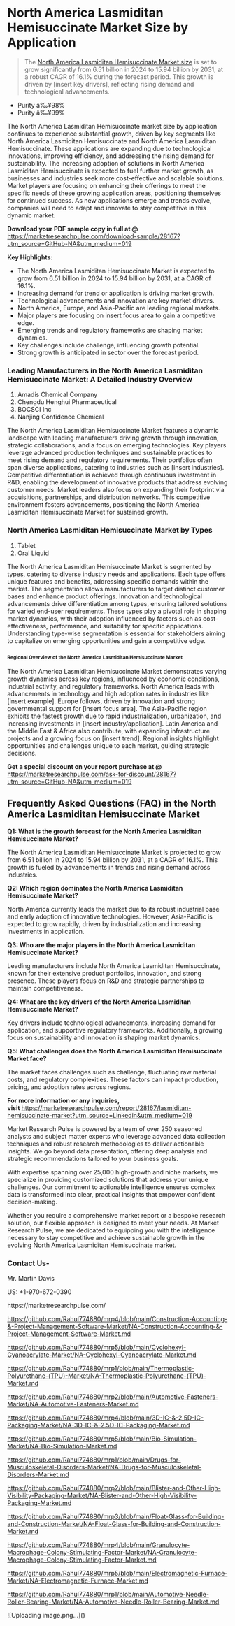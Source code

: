<h1>North America Lasmiditan Hemisuccinate Market&nbsp;Size by Application</h1><blockquote><p>The <a href="https://marketresearchpulse.com/download-sample/28167?utm_source=GitHub-NA&amp;utm_medium=019">North America Lasmiditan Hemisuccinate Market size</a> is set to grow significantly from 6.51 billion in 2024 to 15.94 billion by 2031, at a robust CAGR of 16.1% during the forecast period. This growth is driven by [insert key drivers], reflecting rising demand and technological advancements.</p></blockquote><ul><li>Purity â‰¥98%<li> Purity â‰¥99%</li></ul><p>The North America Lasmiditan Hemisuccinate market size by application continues to experience substantial growth, driven by key segments like North America Lasmiditan Hemisuccinate and North America Lasmiditan Hemisuccinate. These applications are expanding due to technological innovations, improving efficiency, and addressing the rising demand for sustainability. The increasing adoption of solutions in North America Lasmiditan Hemisuccinate is expected to fuel further market growth, as businesses and industries seek more cost-effective and scalable solutions. Market players are focusing on enhancing their offerings to meet the specific needs of these growing application areas, positioning themselves for continued success. As new applications emerge and trends evolve, companies will need to adapt and innovate to stay competitive in this dynamic market.</p><p><strong>Download your PDF sample copy in full at @ </strong><a href="https://marketresearchpulse.com/download-sample/28167?utm_source=GitHub-NA&amp;utm_medium=019">https://marketresearchpulse.com/download-sample/28167?utm_source=GitHub-NA&amp;utm_medium=019</a></p><p><strong>Key Highlights: </strong></p><ul><li>The North America Lasmiditan Hemisuccinate Market is expected to grow from 6.51 billion in 2024 to 15.94 billion by 2031, at a CAGR of 16.1%.</li><li>Increasing demand for trend or application is driving market growth.</li><li>Technological advancements and innovation are key market drivers.</li><li>North America, Europe, and Asia-Pacific are leading regional markets.</li><li>Major players are focusing on insert focus area to gain a competitive edge.</li><li>Emerging trends and regulatory frameworks are shaping market dynamics.</li><li>Key challenges include challenge, influencing growth potential.</li><li>Strong growth is anticipated in sector over the forecast period.</li></ul><h3>Leading Manufacturers in the North America Lasmiditan Hemisuccinate Market: A Detailed Industry Overview</h3><ol><li>Amadis Chemical Company</li><li>Chengdu Henghui Pharmaceutical</li><li>BOCSCI Inc</li><li>Nanjing Confidence Chemical</li></ol><div class="flex max-w-full flex-col flex-grow"><div class="min-h-8 text-message flex w-full flex-col items-end gap-2 whitespace-normal break-words [.text-message+&amp;]:mt-5" dir="auto" data-message-author-role="assistant" data-message-id="fd8432e4-4910-450d-b182-61b7bfb0a01f" data-message-model-slug="gpt-4o"><div class="flex w-full flex-col gap-1 empty:hidden first:pt-[3px]"><div class="markdown prose w-full break-words dark:prose-invert light"><p>The North America Lasmiditan Hemisuccinate Market features a dynamic landscape with leading manufacturers driving growth through innovation, strategic collaborations, and a focus on emerging technologies. Key players leverage advanced production techniques and sustainable practices to meet rising demand and regulatory requirements. Their portfolios often span diverse applications, catering to industries such as [insert industries]. Competitive differentiation is achieved through continuous investment in R&amp;D, enabling the development of innovative products that address evolving customer needs. Market leaders also focus on expanding their footprint via acquisitions, partnerships, and distribution networks. This competitive environment fosters advancements, positioning the North America Lasmiditan Hemisuccinate Market for sustained growth.</p></div></div></div></div><h3>North America Lasmiditan Hemisuccinate Market by Types</h3><ol><li>Tablet<li> Oral Liquid</li></ol><div class="flex max-w-full flex-col flex-grow"><div class="min-h-8 text-message flex w-full flex-col items-end gap-2 whitespace-normal break-words [.text-message+&amp;]:mt-5" dir="auto" data-message-author-role="assistant" data-message-id="084470be-0bb7-4664-bddf-5156b4f41249" data-message-model-slug="gpt-4o-mini"><div class="flex w-full flex-col gap-1 empty:hidden first:pt-[3px]"><div class="markdown prose w-full break-words dark:prose-invert light"><p>The North America Lasmiditan Hemisuccinate Market is segmented by types, catering to diverse industry needs and applications. Each type offers unique features and benefits, addressing specific demands within the market. The segmentation allows manufacturers to target distinct customer bases and enhance product offerings. Innovation and technological advancements drive differentiation among types, ensuring tailored solutions for varied end-user requirements. These types play a pivotal role in shaping market dynamics, with their adoption influenced by factors such as cost-effectiveness, performance, and suitability for specific applications. Understanding type-wise segmentation is essential for stakeholders aiming to capitalize on emerging opportunities and gain a competitive edge.</p></div></div></div></div><h3><span style="font-size: 11px;">Regional Overview of the North America Lasmiditan Hemisuccinate Market</span></h3><div class="flex max-w-full flex-col flex-grow"><div class="min-h-8 text-message flex w-full flex-col items-end gap-2 whitespace-normal break-words [.text-message+&amp;]:mt-5" dir="auto" data-message-author-role="assistant" data-message-id="e9038762-ce64-4e30-91c9-9bd413514231" data-message-model-slug="gpt-4o-mini"><div class="flex w-full flex-col gap-1 empty:hidden first:pt-[3px]"><div class="markdown prose w-full break-words dark:prose-invert light"><p>The North America Lasmiditan Hemisuccinate Market demonstrates varying growth dynamics across key regions, influenced by economic conditions, industrial activity, and regulatory frameworks. North America leads with advancements in technology and high adoption rates in industries like [insert example]. Europe follows, driven by innovation and strong governmental support for [insert focus area]. The Asia-Pacific region exhibits the fastest growth due to rapid industrialization, urbanization, and increasing investments in [insert industry/application]. Latin America and the Middle East &amp; Africa also contribute, with expanding infrastructure projects and a growing focus on [insert trend]. Regional insights highlight opportunities and challenges unique to each market, guiding strategic decisions.</p></div></div></div></div><p><strong>Get a special discount on your report purchase at @ </strong><a href="https://marketresearchpulse.com/ask-for-discount/28167?utm_source=GitHub-NA&amp;utm_medium=019">https://marketresearchpulse.com/ask-for-discount/28167?utm_source=GitHub-NA&amp;utm_medium=019</a></p><h2>Frequently Asked Questions (FAQ) in the North America Lasmiditan Hemisuccinate Market</h2><p><strong>Q1: What is the growth forecast for the North America Lasmiditan Hemisuccinate Market?</strong></p><p>The North America Lasmiditan Hemisuccinate Market is projected to grow from 6.51 billion in 2024 to 15.94 billion by 2031, at a CAGR of 16.1%. This growth is fueled by advancements in trends and rising demand across industries.</p><p><strong>Q2: Which region dominates the North America Lasmiditan Hemisuccinate Market?</strong></p><p>North America currently leads the market due to its robust industrial base and early adoption of innovative technologies. However, Asia-Pacific is expected to grow rapidly, driven by industrialization and increasing investments in application.</p><p><strong>Q3: Who are the major players in the North America Lasmiditan Hemisuccinate Market?</strong></p><p>Leading manufacturers include North America Lasmiditan Hemisuccinate, known for their extensive product portfolios, innovation, and strong presence. These players focus on R&amp;D and strategic partnerships to maintain competitiveness.</p><p><strong>Q4: What are the key drivers of the North America Lasmiditan Hemisuccinate Market?</strong></p><p>Key drivers include technological advancements, increasing demand for application, and supportive regulatory frameworks. Additionally, a growing focus on sustainability and innovation is shaping market dynamics.</p><p><strong>Q5: What challenges does the North America Lasmiditan Hemisuccinate Market face?</strong></p><p>The market faces challenges such as challenge, fluctuating raw material costs, and regulatory complexities. These factors can impact production, pricing, and adoption rates across regions.</p><p><strong>For more information or any inquiries, visit&nbsp;</strong><a href="https://marketresearchpulse.com/report/28167/lasmiditan-hemisuccinate-market?utm_source=Linkedin&utm_medium=019">https://marketresearchpulse.com/report/28167/lasmiditan-hemisuccinate-market?utm_source=Linkedin&utm_medium=019</a></p><p>Market Research Pulse is powered by a team of over 250 seasoned analysts and subject matter experts who leverage advanced data collection techniques and robust research methodologies to deliver actionable insights. We go beyond data presentation, offering deep analysis and strategic recommendations tailored to your business goals.</p><p>With expertise spanning over 25,000 high-growth and niche markets, we specialize in providing customized solutions that address your unique challenges. Our commitment to actionable intelligence ensures complex data is transformed into clear, practical insights that empower confident decision-making.</p><p>Whether you require a comprehensive market report or a bespoke research solution, our flexible approach is designed to meet your needs. At Market Research Pulse, we are dedicated to equipping you with the intelligence necessary to stay competitive and achieve sustainable growth in the evolving North America Lasmiditan Hemisuccinate market.</p><h3><strong>Contact Us-</strong></h3><p>Mr. Martin Davis</p><p>US: +1-970-672-0390</p><p>https://marketresearchpulse.com/</p><p><a href="https://github.com/Rahul774880/mrp4/blob/main/Construction-Accounting-&-Project-Management-Software-Market/NA-Construction-Accounting-&-Project-Management-Software-Market.md">https://github.com/Rahul774880/mrp4/blob/main/Construction-Accounting-&-Project-Management-Software-Market/NA-Construction-Accounting-&-Project-Management-Software-Market.md</a></p><p><a href="https://github.com/Rahul774880/mrp5/blob/main/Cyclohexyl-Cyanoacrylate-Market/NA-Cyclohexyl-Cyanoacrylate-Market.md">https://github.com/Rahul774880/mrp5/blob/main/Cyclohexyl-Cyanoacrylate-Market/NA-Cyclohexyl-Cyanoacrylate-Market.md</a></p><p><a href="https://github.com/Rahul774880/mrp1/blob/main/Thermoplastic-Polyurethane-(TPU)-Market/NA-Thermoplastic-Polyurethane-(TPU)-Market.md">https://github.com/Rahul774880/mrp1/blob/main/Thermoplastic-Polyurethane-(TPU)-Market/NA-Thermoplastic-Polyurethane-(TPU)-Market.md</a></p><p><a href="https://github.com/Rahul774880/mrp2/blob/main/Automotive-Fasteners-Market/NA-Automotive-Fasteners-Market.md">https://github.com/Rahul774880/mrp2/blob/main/Automotive-Fasteners-Market/NA-Automotive-Fasteners-Market.md</a></p><p><a href="https://github.com/Rahul774880/mrp4/blob/main/3D-IC-&-2.5D-IC-Packaging-Market/NA-3D-IC-&-2.5D-IC-Packaging-Market.md">https://github.com/Rahul774880/mrp4/blob/main/3D-IC-&-2.5D-IC-Packaging-Market/NA-3D-IC-&-2.5D-IC-Packaging-Market.md</a></p><p><a href="https://github.com/Rahul774880/mrp5/blob/main/Bio-Simulation-Market/NA-Bio-Simulation-Market.md">https://github.com/Rahul774880/mrp5/blob/main/Bio-Simulation-Market/NA-Bio-Simulation-Market.md</a></p><p><a href="https://github.com/Rahul774880/mrp1/blob/main/Drugs-for-Musculoskeletal-Disorders-Market/NA-Drugs-for-Musculoskeletal-Disorders-Market.md">https://github.com/Rahul774880/mrp1/blob/main/Drugs-for-Musculoskeletal-Disorders-Market/NA-Drugs-for-Musculoskeletal-Disorders-Market.md</a></p><p><a href="https://github.com/Rahul774880/mrp2/blob/main/Blister-and-Other-High-Visibility-Packaging-Market/NA-Blister-and-Other-High-Visibility-Packaging-Market.md">https://github.com/Rahul774880/mrp2/blob/main/Blister-and-Other-High-Visibility-Packaging-Market/NA-Blister-and-Other-High-Visibility-Packaging-Market.md</a></p><p><a href="https://github.com/Rahul774880/mrp3/blob/main/Float-Glass-for-Building-and-Construction-Market/NA-Float-Glass-for-Building-and-Construction-Market.md">https://github.com/Rahul774880/mrp3/blob/main/Float-Glass-for-Building-and-Construction-Market/NA-Float-Glass-for-Building-and-Construction-Market.md</a></p><p><a href="https://github.com/Rahul774880/mrp4/blob/main/Granulocyte-Macrophage-Colony-Stimulating-Factor-Market/NA-Granulocyte-Macrophage-Colony-Stimulating-Factor-Market.md">https://github.com/Rahul774880/mrp4/blob/main/Granulocyte-Macrophage-Colony-Stimulating-Factor-Market/NA-Granulocyte-Macrophage-Colony-Stimulating-Factor-Market.md</a></p><p><a href="https://github.com/Rahul774880/mrp5/blob/main/Electromagnetic-Furnace-Market/NA-Electromagnetic-Furnace-Market.md">https://github.com/Rahul774880/mrp5/blob/main/Electromagnetic-Furnace-Market/NA-Electromagnetic-Furnace-Market.md</a></p><p><a href="https://github.com/Rahul774880/mrp1/blob/main/Automotive-Needle-Roller-Bearing-Market/NA-Automotive-Needle-Roller-Bearing-Market.md">https://github.com/Rahul774880/mrp1/blob/main/Automotive-Needle-Roller-Bearing-Market/NA-Automotive-Needle-Roller-Bearing-Market.md</a></p>
![Uploading image.png…]()
